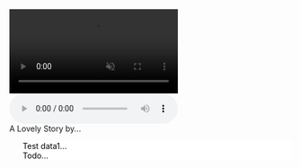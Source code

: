 <!DOCTYPE html>
<html lang="en" >
<head>
  <meta charset="UTF-8">
  <title>Save the Date :")</title>
  <link href="https://fonts.googleapis.com/css?family=Concert+One|Patrick+Hand+SC|Nunito" rel="stylesheet"><link rel="stylesheet" href="./style.css">

</head>
<body>
  <video autoplay muted loop id="myVideo">
    <source src="https://bifcloud.thanhpt.xyz/s/oqdN7j9WaWK42YS/download/rain.mp4" type="video/mp4">
    Your browser does not support HTML5 video.
  </video>
  <audio controls loop autoplay height="" width="" id='bgms'>
    <source src="https://bifcloud.thanhpt.xyz/s/XpcQw79A39KdtHr/download/bg.mp3" type="audio/mp3" />
  </audio>
<section class="placeholder">
  <div class="page-header">A Lovely Story by...</div>
</section>
<section class="timeline">
  <ul>
    <div class="memory">
      <div class="memory-container" style="background-color: #fff;">
        <div class="memory-date" style="color: #000;">Test data1...</div>
      </div>
    </div>
    <div class="memory">
      <div class="memory-container" style="background-color: #fff;">
        <div class="memory-date" style="color: #000;">Todo...</div>
      </div>
    </div>
  </ul>
</section>
<section class="placeholder"></section>
<!-- partial -->
  <script src='https://cdnjs.cloudflare.com/ajax/libs/jquery/3.1.1/jquery.min.js'></script><script  src="./script.js"></script>
</body>
</html>
